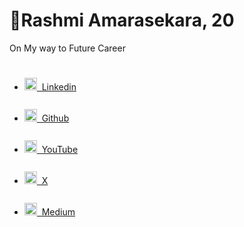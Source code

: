 <html>
<body>
  <h1>👋Rashmi Amarasekara, 20</h1>
  <p>On My way to Future Career</p>
  <h2></h2>
  <ul style="line-height: 50px;">
      <li><a href="www.linkedin.com/in/rashmi-amarasekara-49304130b" "> <img src="[icon (2).png](https://www.google.com/url?sa=i&url=https%3A%2F%2Fuxwing.com%2Flinkedin-app-white-icon%2F&psig=AOvVaw2gIzetrb1FMxhvG8LlGZS6&ust=1716579122576000&source=images&cd=vfe&opi=89978449&ved=0CBIQjRxqFwoTCODL39jBpIYDFQAAAAAdAAAAABAa)" width="20px" height="auto">&nbsp; Linkedin</a></li>
      <li><a href="https://github.com/rash-004"><img src="[icon (6).png](https://www.google.com/url?sa=i&url=https%3A%2F%2Fgithub.com%2Fedent%2FSuperTinyIcons&psig=AOvVaw2VFbk8Phbb_m2O-iZBD6iF&ust=1716579243027000&source=images&cd=vfe&opi=89978449&ved=0CBIQjRxqFwoTCJDE1ZLCpIYDFQAAAAAdAAAAABAr)" width="20px" height="auto">&nbsp; Github</a></li>
      <li><a href="https://www.youtube.com/@_1248H"><img src="[icon (6).png](https://www.google.com/url?sa=i&url=https%3A%2F%2Fuxwing.com%2Fyoutube-app-white-icon%2F&psig=AOvVaw0VBf14bFRPHpCw7wBTH1PE&ust=1716579464477000&source=images&cd=vfe&opi=89978449&ved=0CBIQjRxqFwoTCLC99PvCpIYDFQAAAAAdAAAAABAE)" width="20px" height="auto">&nbsp; YouTube</a></li>
      <li><a href="https://x.com/rash_004"><img src="[icon (6).png](https://www.google.com/url?sa=i&url=https%3A%2F%2Fuxwing.com%2Fx-social-media-white-icon%2F&psig=AOvVaw1Vdg-zHrSijB2oFHdz3MP6&ust=1716579493810000&source=images&cd=vfe&opi=89978449&ved=0CBIQjRxqFwoTCPjEk4rDpIYDFQAAAAAdAAAAABAI)" width="20px" height="auto">&nbsp; X</a></li>
      <li><a href="https://medium.com/@rash004udara"><img src="[icon (6).png](https://www.google.com/url?sa=i&url=https%3A%2F%2Ficon-icons.com%2Ficon%2Fmedium-logo%2F189268&psig=AOvVaw0XJZEMRo44nFxMYwiwXRrK&ust=1716579519294000&source=images&cd=vfe&opi=89978449&ved=0CBIQjRxqFwoTCKiG0pbDpIYDFQAAAAAdAAAAABAS)" width="20px" height="auto">&nbsp; Medium</a></li>
  </ul>
                   
</body>
  
</html>
<!---
rash-004/rash-004 is a ✨ special ✨ repository because its `README.md` (this file) appears on your GitHub profile.
You can click the Preview link to take a look at your changes.
--->
